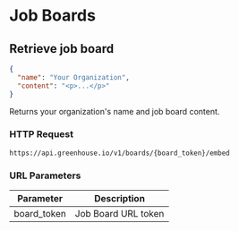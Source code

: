 # Job Boards

## Retrieve job board

```json
{
  "name": "Your Organization",
  "content": "<p>...</p>"
}
```

Returns your organization's name and job board content. 

### HTTP Request

`https://api.greenhouse.io/v1/boards/{board_token}/embed`

### URL Parameters

Parameter | Description
--------- | -----------
board_token | Job Board URL token